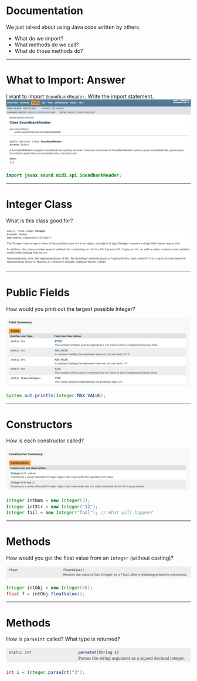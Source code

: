 # Documentation

We just talked about using Java code written by others.

- What do we import?
- What methods do we call?
- What do those methods do?

---

# What to Import: Answer

I want to import `SoundbankReader`. Write the import statement.
![100%](midi.png)

```java
import javax.sound.midi.spi.SoundbankReader;
```

---

# Integer Class

What is this class good for?

![100%](integer_description.png)

---

# Public Fields

How would you print out the largest possible Integer?

![100%](integer_fields.png)

```java
System.out.println(Integer.MAX_VALUE);
```

---

# Constructors

How is each constructor called?

![100%](integer_constructors.png)

```java
Integer intNum = new Integer(3);
Integer intStr = new Integer("12");
Integer fail = new Integer("fail"); // What will happen?
```

---

# Methods

How would you get the float value from an `Integer` (without casting)?

![100%](integer_float.png)

```java
Integer intObj = new Integer(45);
float f = intObj.floatValue();
```

---

# Methods

How is `parseInt` called? What type is returned?

![100%](integer_parseint.png)

```java
int i = Integer.parseInt("3");
```

